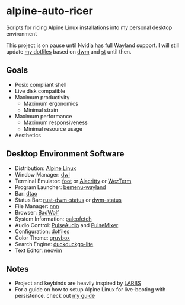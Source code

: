 # alpine-auto-ricer
Scripts for ricing Alpine Linux installations into my personal desktop environment

This project is on pause until Nvidia has full Wayland support. I will still update [my dotfiles](https://github.com/IronOxidizer/dotfiles) based on [dwm](https://github.com/IronOxidizer/dwm) and [st](https://github.com/IronOxidizer/st) until then.

## Goals
- Posix compliant shell
- Live disk compatible
- Maximum productivity
  - Maximum ergonomics
  - Minimal strain
- Maximum performance
  - Maximum responsiveness
  - Minimal resource usage
- Aesthetics

## Desktop Environment Software
- Distribution: [Alpine Linux](https://alpinelinux.org/)
- Window Manager: [dwl](https://github.com/djpohly/dwl)
- Terminal Emulator: [foot](https://codeberg.org/dnkl/foot) or [Alacritty](https://github.com/alacritty/alacritty) or [WezTerm](https://github.com/wez/wezterm)
- Program Launcher: [bemenu-wayland](https://github.com/Cloudef/bemenu)
- Bar: [dtao](https://github.com/djpohly/dtao)
- Status Bar: [rust-dwm-status](https://github.com/pierrechevalier83/rust-dwm-status) or [dwm-status](https://github.com/Gerschtli/dwm-status)
- File Manager: [nnn](https://github.com/jarun/nnn)
- Browser: [BadWolf](https://hacktivis.me/projects/badwolf)
- System Information: [paleofetch](https://github.com/IronOxidizer/paleofetch)
- Audio Control: [PulseAudio](https://github.com/pulseaudio/pulseaudio) and [PulseMixer](https://github.com/GeorgeFilipkin/pulsemixer)
- Configuration: [dotfiles](https://github.com/IronOxidizer/dotfiles)
- Color Theme: [gruvbox](https://github.com/morhetz/gruvbox)
- Search Engine: [duckduckgo-lite](https://lite.duckduckgo.com/lite)
- Text Editor: [neovim](https://neovim.io/)

## Notes
- Project and keybinds are heavily inspired by [LARBS](https://github.com/LukeSmithxyz/LARBS)
- For a guide on how to setup Alpine Linux for live-booting with persistence, check out [my guide](https://github.com/IronOxidizer/alpine-persistent-usb)
